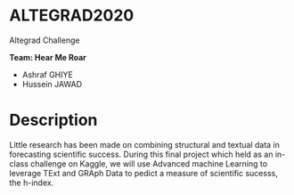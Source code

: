 # ALTEGRAD2020
Altegrad Challenge

**Team: Hear Me Roar**
- Ashraf GHIYE
- Hussein JAWAD

# Description
Little research has been made on combining structural and textual data in forecasting scientific success. During this final project which held as an in-class challenge on Kaggle, we will use Advanced machine Learning to leverage TExt and GRAph Data to pedict a measure of scientific sucesss, the h-index.

